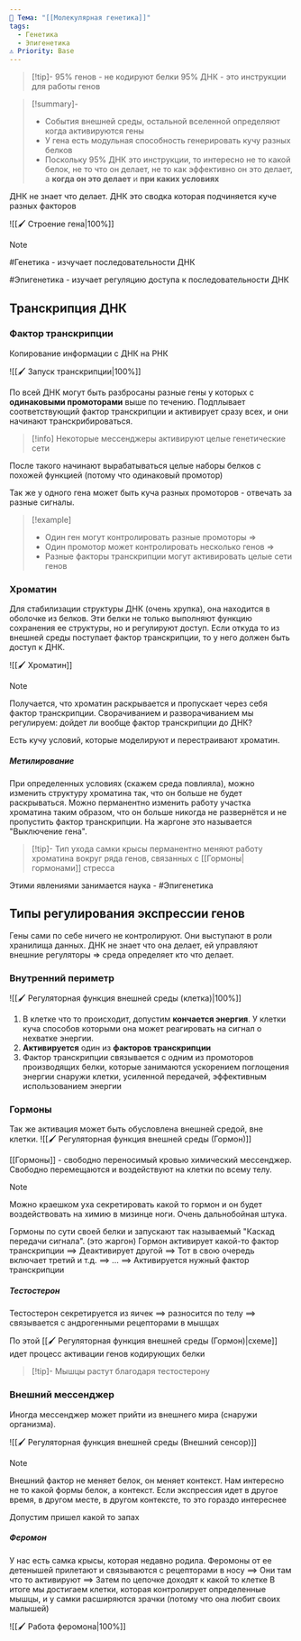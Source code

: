```yaml
---
📌 Тема: "[[Молекулярная генетика]]"
tags:
  - Генетика
  - Эпигенетика
⚠️ Priority: Base
---
```


>[!tip]-
>95% генов - не кодируют белки
>95% ДНК - это инструкции для работы генов

>[!summary]-
> - События внешней среды, остальной вселенной определяют когда активируются гены
> - У гена есть модульная способность генерировать кучу разных белков
> - Поскольку 95% ДНК это инструкции, то интересно не то какой белок, не то что он делает, не то как эффективно он это делает, а **когда он это делает** и **при каких условиях**

ДНК не знает что делает. ДНК это сводка которая подчиняется куче разных факторов

![[🖌️ Строение гена|100%]]

>[!Note]
>#Генетика - изчучает последовательности ДНК
>
>#Эпигенетика - изучает регуляцию доступа к последовательности ДНК

## Транскрипция ДНК

### Фактор транскрипции

Копирование информации с ДНК на РНК

![[🖌️ Запуск транскрипции|100%]]

По всей ДНК могут быть разбросаны разные гены у которых с **одинаковыми промоторами** выше по течению.
Подплывает соответствующий фактор транскрипции и активирует сразу всех, и они начинают транскрибироваться.

>[!info]
>Некоторые мессенджеры активируют целые генетические сети

После такого начинают вырабатываться целые наборы белков с похожей функцией (потому что одинаковый промотор)

Так же у одного гена может быть куча разных промоторов - отвечать за разные сигналы.

>[!example]
>- Один ген могут контролировать разные промоторы =>
>- Один промотор может контролировать несколько генов =>
>- Разные факторы транскрипции могут активировать целые сети генов

### Хроматин

Для стабилизации структуры ДНК (очень хрупка), она находится в оболочке из белков. Эти белки не только выполняют функцию сохранения ее структуры, но и регулируют доступ.
Если откуда то из внешней среды поступает фактор транскрипции, то у него должен быть доступ к ДНК.

![[🖌️ Хроматин]]

>[!Note]
>Получается, что хроматин раскрывается и пропускает через себя фактор транскрипции. Сворачиванием и разворачиванием мы регулируем: дойдет ли вообще фактор транскрипции до ДНК?

Есть кучу условий, которые моделируют и перестраивают хроматин.

##### Метилирование

При определенных условиях (скажем среда повлияла), можно изменить структуру хроматина так, что он больше не будет раскрываться. Можно перманентно изменить работу участка хроматина таким образом, что он больше никогда не развернётся и не пропустить фактор транскрипции.  На жаргоне это называется "Выключение гена".

>[!tip]-
>Тип ухода самки крысы перманентно меняют работу хроматина вокруг ряда генов, связанных с [[Гормоны|гормонами]] стресса

Этими явлениями занимается наука - #Эпигенетика

## Типы регулирования экспрессии генов

Гены сами по себе ничего не контролируют. Они выступают в роли хранилища данных.
ДНК не знает что она делает, ей управляют внешние регуляторы => среда определяет кто что делает.

### Внутренний периметр

![[🖌️ Регуляторная функция внешней среды (клетка)|100%]]

1. В клетке что то происходит, допустим **кончается энергия**. У клетки куча способов которыми она может реагировать на сигнал о нехватке энергии.
2. **Активируется** один из **факторов транскрипции**
3. Фактор транскрипции связывается с одним из промоторов производящих белки, которые занимаются ускорением поглощения энергии снаружи клетки, усиленной передачей, эффективным использованием энергии

### Гормоны

Так же активация может быть обусловлена внешней средой, вне клетки.
![[🖌️ Регуляторная функция внешней среды (Гормон)]]

[[Гормоны]] - свободно переносимый кровью химический мессенджер. Свободно перемещаются и воздействуют на клетки по всему телу.

>[!Note]
Можно краешком уха секретировать какой то гормон и он будет воздействовать на химию в мизинце ноги. Очень дальнобойная штука.

Гормоны по сути своей белки и запускают так называемый "Каскад передачи сигнала". (это жаргон)
Гормон активирует какой-то фактор транскрипции ==> Деактивирует другой ==> Тот в свою очередь включает третий и т.д. ==> ... ==> Активируется нужный фактор транскрипции

##### Тестостерон

Тестостерон секретируется из яичек ==> разносится по телу ==> связывается с андрогенными рецепторами в мышцах

По этой [[🖌️ Регуляторная функция внешней среды (Гормон)|схеме]] идет процесс активации генов кодирующих белки

>[!tip]-
>Мышцы растут благодаря тестостерону

### Внешний мессенджер

Иногда мессенджер может прийти из внешнего мира (снаружи организма).

![[🖌️ Регуляторная функция внешней среды (Внешний сенсор)]]

>[!Note]
>Внешний фактор не меняет белок, он меняет контекст.
>Нам интересно не то какой формы белок, а контекст. Если экспрессия идет в другое время, в другом месте, в другом контексте, то это гораздо интереснее

Допустим пришел какой то запах
##### Феромон

У нас есть самка крысы, которая недавно родила. Феромоны от ее детенышей прилетают и связываются с рецепторами в носу ==> Они там что то активируют ==> Затем по цепочке доходят к какой то клетке
В итоге мы достигаем клетки, которая контролирует определенные мышцы, и у самки расширяются зрачки (потому что она любит своих малышей)

![[🖌️ Работа феромона|100%]]

